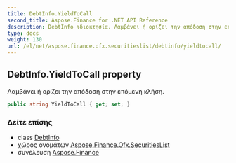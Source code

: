 ```yaml
---
title: DebtInfo.YieldToCall
second_title: Aspose.Finance for .NET API Reference
description: DebtInfo ιδιοκτησία. Λαμβάνει ή ορίζει την απόδοση στην επόμενη κλήση.
type: docs
weight: 130
url: /el/net/aspose.finance.ofx.securitieslist/debtinfo/yieldtocall/
---
```

## DebtInfo.YieldToCall property

Λαμβάνει ή ορίζει την απόδοση στην επόμενη κλήση.

```csharp
public string YieldToCall { get; set; }
```

### Δείτε επίσης

* class [DebtInfo](../)
* χώρος ονομάτων [Aspose.Finance.Ofx.SecuritiesList](../../debtinfo/)
* συνέλευση [Aspose.Finance](../../../)


